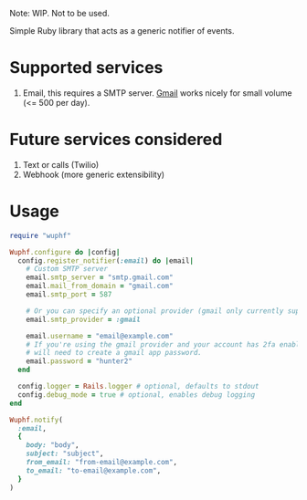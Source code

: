 Note: WIP. Not to be used.

Simple Ruby library that acts as a generic notifier of events.

# Supported services
1. Email, this requires a SMTP server.
   [Gmail](https://support.google.com/mail/answer/7126229?hl=en#zippy=%2Ci-cant-sign-in-to-my-email-client%2Cstep-change-smtp-other-settings-in-your-email-client) works nicely for small volume (<= 500 per day).

# Future services considered
1. Text or calls (Twilio)
2. Webhook (more generic extensibility)

# Usage
```rb
require "wuphf"

Wuphf.configure do |config|
  config.register_notifier(:email) do |email|
    # Custom SMTP server
    email.smtp_server = "smtp.gmail.com"
    email.mail_from_domain = "gmail.com"
    email.smtp_port = 587

    # Or you can specify an optional provider (gmail only currently supported)
    email.smtp_provider = :gmail

    email.username = "email@example.com"
    # If you're using the gmail provider and your account has 2fa enabled, you
    # will need to create a gmail app password.
    email.password = "hunter2"
  end

  config.logger = Rails.logger # optional, defaults to stdout
  config.debug_mode = true # optional, enables debug logging
end

Wuphf.notify(
  :email,
  {
    body: "body",
    subject: "subject",
    from_email: "from-email@example.com",
    to_email: "to-email@example.com",
  }
)
```
